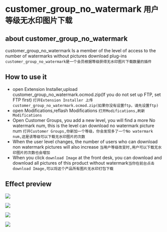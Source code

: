 # customer_group_no_watermark `用户等级无水印图片下载`

## about customer_group_no_watermark

customer_group_no_watermark Is a member of the level of access to the number of watermarks without pictures download plug-ins `customer_group_no_watermark是一个会员根据等级获得无水印图片下载数量的插件`

## How to use it

- open Extension Installer,upload customer_group_no_watermark.ocmod.zip(If you do not set up FTP, set FTP first) `打开Extension Installer 上传customer_group_no_watermark.ocmod.zip(如果你没有设置ftp，请先设置ftp)` 
- open Modifications,reflash Modifications `打开Modifications,刷新Modifications`
- Open Customer Groups, you add a new level, you will find a more No watermark num, this is the level can download no watermark picture num `打开Customer Groups,你新加一个等级，你会发现多了一个No watermark num,这是该等级可以下载无水印图片的次数`
- When the user level changes, the number of users who can download non watermark pictures will also increase `当用户等级改变时,用户可以下载无水印图片的次数也会增加`
- When you click `download Image` at the front desk, you can download and download all pictures of this product without watermark`当你在前台点击download Image,可以将这个产品所有图片无水印打包下载`


## Effect preview

![](http://image.135editor.com/files/users/260/2601023/201707/bJLOzDdg_QPHa.png)

![](http://image.135editor.com/files/users/260/2601023/201707/USgBNSA9_6mYc.png)

![](http://image.135editor.com/files/users/260/2601023/201707/Sc7np7Db_JvQK.png)

![](http://image.135editor.com/files/users/260/2601023/201707/LKkppfeD_EUBO.png)
